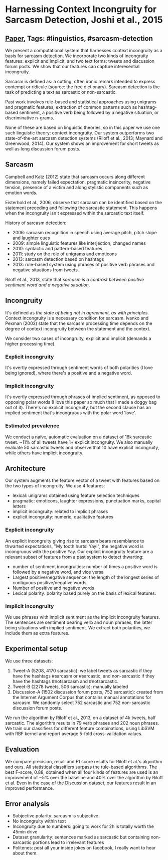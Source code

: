 # Harnessing Context Incongruity for Sarcasm Detection, Joshi et al., 2015

## [Paper](https://www.aclweb.org/anthology/P15-2124/), Tags: \#linguistics, \#sarcasm-detection

We present a computational system that harnesses context incongruity as a basis for sarcasm detection. We incorporate two kinds of incongruity features: explicit and implicit, and two text forms: tweets and discussion forum posts. We show that our features can capture interesential incongruity.

Sarcasm is defined as: a cutting, often ironic remark intended to express contempt or ridicule (source: the free dictionary). Sarcasm detection is the task of predicting a text as sarcastic or non-sarcastic.

Past work involves rule-based and statistical approaches using unigrams and pragmatic features, extraction of common patterns such as hashtag-based sentiment, a positive verb being followed by a negative situation, or discriminative n-grams.

None of these are based on linguistic theories, so in this paper we use one such linguistic theory: context incongruity. Our system outperforms two state-of-the-art sarcasm detection systems (Riloff et al., 2013; Maynard and Greenwood, 2014). Our system shows an improvement for short tweets as well as long discussion forum posts.

## Sarcasm

Campbell and Katz (2012) state that sarcasm occurs along different dimensions, namely failed expectation, pragmatic insincerity, negative tension, presence of a victim and along stylistic components such as emotion words.

Eisterhold et al., 2006, observe that sarcasm can be identified based on the statement preceding and following the sarcastic statement. This happens when the incongruity isn't expressed within the sarcastic text itself.

History of sarcasm detection:

* 2006: sarcasm recognition in speech using average pitch, pitch slope and laughter cues
* 2009: simple linguistic features like interjection, changed names
* 2010: syntactic and pattern-based features
* 2011: study on the role of unigrams and emoticons
* 2013: sarcasm detection based on hashtags
* 2013: rule-based system using phrases of positive verb phrases and negative situations from tweets.

Riloff et al., 2013, state that *sarcasm is a contrast between positive sentiment word and a negative situation*. 

## Incongruity

It's defined as *the state of being not in agreement, as with principles*. Context incongruity is a necessary condition for sarcasm. Ivanko and Pexman (2003) state that the sarcasm processing time depends on the degree of context incongruity between the statement and the context.

We consider two cases of incongruity, explicit and implicit (demands a higher processing time).

### Explicit incongruity

It's overtly expressed through sentiment words of both polarities (I love being ignored), where there's a positive and a negative word. 

### Implicit incongruity

It's overtly expressed through phrases of implied sentiment, as opposed to opposing polar words (I love this paper so much that I made a doggy bag out of it). There's no explicit incongruity, but the second clause has an implied sentiment that's incongruous with the polar word 'love'.

### Estimated prevalence

We conduct a naïve, automatic evaluation on a dataset of 18k sarcastic tweet. ~11% of all tweets have 1+ explicit incongruity. We also manually evaluate 50 sarcastic tweets and observe that 10 have explicit incongruity, while others have implicit incongruity.

## Architecture

Our system augments the feature vector of a tweet with features based on the two types of incongruity. We use 4 features:

* lexical: unigrams obtained using feature selection techniques
* pragmatic: emoticons, laughter expressions, punctuation marks, capital letters
* implicit incongruity: related to implicit phrases
* explicit incongruity: numeric, qualitative features

### Explicit incongruity

An explicit incongruity giving rise to sarcasm bears resemblance to thwarted expectations, "My tooth hurts! Yay!", the negative word is incongruous with the positive Yay. Our explicit incongruity feature are a relevant subset of features from a past system to detect thwarting:

* number of sentiment incongruities: number of times a positive word is followed by a negative word, and vice versa
* Largest positive/negative sequence: the length of the longest series of contiguous positive/negative words
* Number of positive and negative words
* Lexical polarity: polarity based purely on the basis of lexical features.

### Implicit incongruity

We use phrases with implicit sentiment as the implicit incongruity features. The sentences are sentiment bearing verb and noun phrases, the latter being situations with implied sentiment. We extract both polarities, we include them as extra features.

## Experimental setup

We use three datasets:

1. Tweet-A (5208, 4170 sarcastic): we label tweets as sarcastic if they have the hashtags #sarcasm or #sarcastic, and non-sarcastic if they have the hashtags #notsarcasm and #notsarcastic.
2. Tweet-B (2278 tweets, 506 sarcastic): manually labeled
3. Discussion-A (1502 discussion forum posts, 752 sarcastic): created from the Internet Argument Corpus that contains manual annotations for sarcasm. We randomly select 752 sarcastic and 752 non-sarcastic discussion forum posts.

We run the algorithm by Riloff et al., 2013, on a dataset of 4k tweets, half sarcastic. The algorithm results in 79 verb phrases and 202 noun phrases. We train our classifiers for different feature combinations, using LibSVM with RBF kernel and report average 5-fold cross-validation values.

## Evaluation

We compare precision, recall and F1 score results for Riloff et al.'s algorithm and ours. All statistical classifiers surpass the rule-based algorithms. The best F-score, 0.88, obtained when all four kinds of features are used is an improvement of ~5% over the baseline and 40% over the algorithm by Riloff et al. Even in the case of the Discussion dataset, our features result in an improved performance.

## Error analysis

* Subjective polarity: sarcasm is subjective
* No incongruity within text
* Incongruity due to numbers: going to work for 2h is totally worth the 45min drive
* Dataset granularity: sentences marked as sarcastic but containing non-sarcastic portions lead to irrelevant features
* Politenes: post all your inside jokes on facebook, I really want to hear about them.